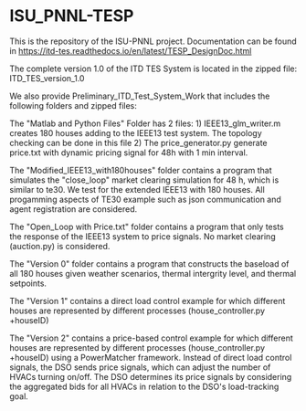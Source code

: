 # ISU_PNNL-TESP
This is the repository of the ISU-PNNL project. Documentation can be found in https://itd-tes.readthedocs.io/en/latest/TESP_DesignDoc.html

The complete version 1.0 of the ITD TES System is located in the zipped file: ITD_TES_version_1.0

We also provide Preliminary_ITD_Test_System_Work that includes the following folders and zipped files:

The "Matlab and Python Files" Folder has 2 files:
      1) IEEE13_glm_writer.m creates 180 houses adding to the IEEE13 test system. The topology checking can be done in this file
      2) The price_generator.py generate price.txt with dynamic pricing signal for 48h with 1 min interval.
      
The "Modified_IEEE13_with180houses" folder contains a program that simulates the "close_loop" market clearing simulation for 48 h, 
which is similar to te30. We test for the extended IEEE13 with 180 houses. All progamming aspects of TE30 example such as json communication and agent registration are considered. 

The "Open_Loop with Price.txt" folder contains a program that only tests the response of the IEEE13 system to price signals. 
No market clearing (auction.py) is considered.

The "Version 0" folder contains a program that constructs the baseload of all 180 houses given weather scenarios, thermal intergrity level, and thermal setpoints.

The "Version 1" contains a direct load control example for which different houses are represented by different processes (house_controller.py +houseID)

The "Version 2" contains a price-based control example for which different houses are represented by different processes (house_controller.py +houseID) using a PowerMatcher framework. Instead of direct load control signals, the DSO sends price signals, which can adjust the number of HVACs turning on/off. The DSO determines its price signals by considering the aggregated bids for all HVACs in relation to the DSO's load-tracking goal.
